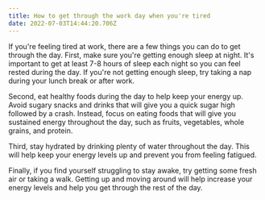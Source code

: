 ```yaml
---
title: How to get through the work day when you're tired
date: 2022-07-03T14:44:20.706Z
---
```


If you're feeling tired at work, there are a few things you can do to get through the day. First, make sure you're getting enough sleep at night. It's important to get at least 7-8 hours of sleep each night so you can feel rested during the day. If you're not getting enough sleep, try taking a nap during your lunch break or after work.

Second, eat healthy foods during the day to help keep your energy up. Avoid sugary snacks and drinks that will give you a quick sugar high followed by a crash. Instead, focus on eating foods that will give you sustained energy throughout the day, such as fruits, vegetables, whole grains, and protein.

Third, stay hydrated by drinking plenty of water throughout the day. This will help keep your energy levels up and prevent you from feeling fatigued.

Finally, if you find yourself struggling to stay awake, try getting some fresh air or taking a walk. Getting up and moving around will help increase your energy levels and help you get through the rest of the day.
